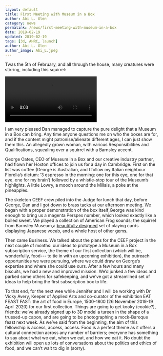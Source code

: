 ```yaml
---
layout: default
title: First Meeting with Museum in a Box
author: Abi L. Glen
category: news
permalink: /news/first-meeting-with-museum-in-a-box
date: 2019-02-19
updated: 2019-02-19
tags: [3d, AHRC, launch]
author: Abi L. Glen
author_image: Abi_L.jpeg
---
```


Twas the 5th of February, and all through the house, many creatures were stirring, including this squirrel:

<div class="embed-responsive embed-responsive-16by9 mb-3">
    <video class="embed-responsive-item" controls>
         <source src="/videos/squirrelMIAB.mp4" type="video/mp4"/>
    </video>
</div>

I am very pleased Dan managed to capture the pure delight that a Museum in a Box can bring. Any time anyone questions me on who the boxes are for, and if the content might patronise/alienate different ages, I can just show them this. An allegedly grown woman, with various Responsibilities and Qualifications, squealing over a squirrel with a Barnsley accent.

George Oates, CEO of Museum in a Box and our creative industry partner, had flown her Hoxton offices to join us for a day in Cambridge. First on the list was coffee (George is Australian, and I follow my Italian neighbour Fiorella’s dictum: ‘3 espresso in the morning: one for this eye, one for that eye, one for my brain’) followed by a whistle-stop tour of the Museum’s highlights. A little Lowry, a mooch around the Millais, a poke at the pineapples.

The skeleton CEEF crew piled into the Judge for lunch that day, before George, Dan and I got down to brass tacks at our afternoon meeting. We began with a proper demonstration of the box itself;George was kind enough to bring us a magenta Perspex number, which looked exactly like a boiled sweet. We played a collection of American Frog sounds; the squirrel from Barnsley Museum,a <a href="https://www.takakocopeland.com/">beautifully designed</a> set of playing cards displaying Japanese vocab, and a whole host of other gems.

 Then came Business. We talked about the plans for the CEEF project in the next couple of months: our ideas to prototype a Museum in a Box subscription service, the theme of our first collection (which will be, wonderfully, food--- to tie in with an upcoming exhibition), the outreach opportunities we were pursuing, where we could draw on George’s expertise and where she could use ours. After a few hours and many biscuits, we had a new and improved mission. We’d junked a few ideas and parked some others for safekeeping, and we’ve got a streamlined set of ideas to help bring the first subscription box to life.  

 To that end, for the next wee while Jennifer and I will be working with Dr Vicky Avery, Keeper of Applied Arts and co-curator of the exhibition EAT FEAST FAST: the art of food in Europe, 1500-1800 (26 November 2019-19 April 2020) for our first collection. Things are going to get kooky (cookie?), friends: we’ve already signed up to 3D model a tureen in the shape of a trussed-up capon, and are going to be photographing a mock-Baroque feast next week. As we’ve said from the beginning, the aim of this fellowship is access, access, access. Food is a perfect theme as it offers a cultural connection across any number of barriers; everyone has something to say about what we eat, when we eat, and how we eat it. No doubt the exhibition will open up lots of conversations about the politics and ethics of food, and we can’t wait to dig in (sorry).
